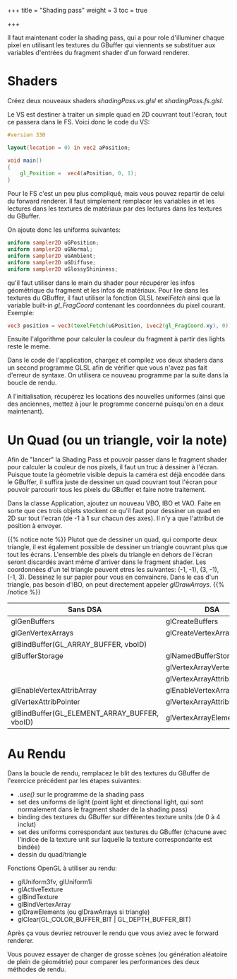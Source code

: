 +++
title = "Shading pass"
weight = 3
toc = true

+++

Il faut maintenant coder la shading pass, qui a pour role d'illuminer chaque pixel en utilisant les textures du GBuffer qui viennents se substituer aux variables d'entrées du fragment shader d'un forward renderer.

# Shaders

Créez deux nouveaux shaders *shadingPass.vs.glsl* et *shadingPass.fs.glsl*.

Le VS est destiner à traiter un simple quad en 2D couvrant tout l'écran, tout ce passera dans le FS.
Voici donc le code du VS:

```glsl
#version 330

layout(location = 0) in vec2 aPosition;

void main()
{
    gl_Position =  vec4(aPosition, 0, 1);
}
```

Pour le FS c'est un peu plus compliqué, mais vous pouvez repartir de celui du forward renderer.
Il faut simplement remplacer les variables *in* et les lectures dans les textures de matériaux par des lectures dans les textures du GBuffer.

On ajoute donc les uniforms suivantes:

```glsl
uniform sampler2D uGPosition;
uniform sampler2D uGNormal;
uniform sampler2D uGAmbient;
uniform sampler2D uGDiffuse;
uniform sampler2D uGlossyShininess;
```

qu'il faut utiliser dans le main du shader pour récupérer les infos géométrique du fragment et les infos de matériaux. 
Pour lire dans les textures du GBuffer, il faut utiliser la fonction GLSL *texelFetch* ainsi que la variable built-in *gl_FragCoord* contenant les coordonnées du pixel courant. Exemple:

```glsl
vec3 position = vec3(texelFetch(uGPosition, ivec2(gl_FragCoord.xy), 0)); // Correspond a vViewSpacePosition dans le forward renderer
```

Ensuite l'algorithme pour calculer la couleur du fragment à partir des lights reste le meme.

Dans le code de l'application, chargez et compilez vos deux shaders dans un second programme GLSL afin de vérifier que vous n'avez pas fait d'erreur de syntaxe. On utilisera ce nouveau programme par la suite dans la boucle de rendu.

A l'initialisation, récupérez les locations des nouvelles uniformes (ainsi que des anciennes, mettez à jour le programme concerné puisqu'on en a deux maintenant).

# Un Quad (ou un triangle, voir la note)

Afin de "lancer" la Shading Pass et pouvoir passer dans le fragment shader pour calculer la couleur de nos pixels, il faut un truc à dessiner à l'écran. Puisque toute la géometrie visible depuis la caméra est déjà encodée dans le GBuffer, il suffira juste de dessiner un quad couvrant tout l'écran pour pouvoir parcourir tous les pixels du GBuffer et faire notre traitement.

Dans la classe Application, ajoutez un nouveau VBO, IBO et VAO. Faite en sorte que ces trois objets stockent ce qu'il faut pour dessiner un quad en 2D sur tout l'ecran (de -1 à 1 sur chacun des axes). Il n'y a que l'attribut de position à envoyer.

{{% notice note %}}
Plutot que de dessiner un quad, qui comporte deux triangle, il est également possible de dessiner un triangle couvrant plus que tout les écrans. L'ensemble des pixels du triangle en dehors de l'écran seront discardés avant même d'arriver dans le fragment shader.
Les coordonnées d'un tel triangle peuvent etres les suivantes: (-1, -1), (3, -1), (-1, 3).
Dessinez le sur papier pour vous en convaincre.
Dans le cas d'un triangle, pas besoin d'IBO, on peut directement appeler *glDrawArrays*.
{{% /notice %}}

| Sans DSA                             | DSA |
| ------------------------------------ | ----------- |
| glGenBuffers                         | glCreateBuffers |
| glGenVertexArrays                    | glCreateVertexArrays |
| glBindBuffer(GL_ARRAY_BUFFER, vboID) |
| glBufferStorage                      | glNamedBufferStorage |
|                                      | glVertexArrayVertexBuffer |
|                                      | glVertexArrayAttribBinding |
| glEnableVertexAttribArray            | glEnableVertexArrayAttrib |
| glVertexAttribPointer                | glVertexArrayAttribFormat |
| glBindBuffer(GL_ELEMENT_ARRAY_BUFFER, vboID) | glVertexArrayElementBuffer |

# Au Rendu

Dans la boucle de rendu, remplacez le blit des textures du GBuffer de l'exercice précédent par les étapes suivantes:

- *.use()* sur le programme de la shading pass
- set des uniforms de light (point light et directional light, qui sont normalement dans le fragment shader de la shading pass)
- binding des textures du GBuffer sur différentes texture units (de 0 à 4 inclut)
- set des uniforms correspondant aux textures du GBuffer (chacune avec l'indice de la texture unit sur laquelle la texture correspondante est bindée)
- dessin du quad/triangle

Fonctions OpenGL à utiliser au rendu:

- glUniform3fv, glUniform1i
- glActiveTexture
- glBindTexture
- glBindVertexArray
- glDrawElements (ou glDrawArrays si triangle)
- glClear(GL_COLOR_BUFFER_BIT | GL_DEPTH_BUFFER_BIT)

Après ça vous devriez retrouver le rendu que vous aviez avec le forward renderer.

Vous pouvez essayer de charger de grosse scènes (ou génération aléatoire de plein de géométrie) pour comparer les performances des deux méthodes de rendu.


